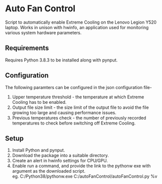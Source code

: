 # Auto Fan Control
Script to automatically enable Extreme Cooling on the Lenovo Legion Y520 laptop.
Works in unison with hwinfo, an application used for monitoring various system hardware parameters.

## Requirements
Requires Python 3.8.3 to be installed along with pynput.

## Configuration
The following paramters can be configured in the json configuration file-
1. Upper temperature threshold - the temperature at which Extreme Cooling has to be enabled.
2. Output file size limit - the size limit of the output file to avoid the file growing too large and causing performance issues.
3. Previous temperatures check - the number of previously recorded temperatures to check before switching off Extreme Cooling.

## Setup
1. Install Python and pynput.
2. Download the package into a suitable directory.
3. Create an alert in hwinfo settings for CPU/GPU.
4. Enable run a command, and provide the link to the pythonw exe with argument as the downloaded script.<br/>
eg. C:/Python38/pythonw.exe C:/autoFanControl/autoFanControl.py %v
